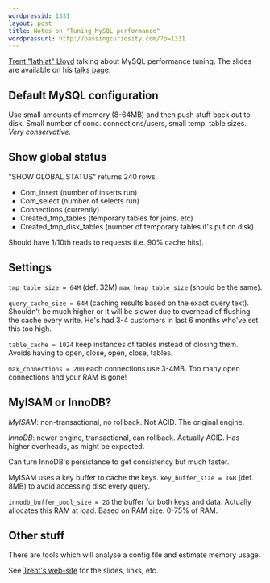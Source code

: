 ```yaml
---
wordpressid: 1331
layout: post
title: Notes on "Tuning MySQL performance"
wordpressurl: http://passingcuriosity.com/?p=1331
---
```

[Trent "lathiat" Lloyd](http://lathiat.net/) talking about MySQL performance tuning. The slides are available on his [talks page](http://lathiat.net/talks).

<!--more-->

Default MySQL configuration
-------------------------------------

Use small amounts of memory (8-64MB) and then push stuff back out to disk. Small number of conc. connections/users, small temp. table sizes. *Very conservative.*

Show global status
-------------------------

"SHOW GLOBAL STATUS" returns 240 rows. 

* Com_insert (number of inserts run)
* Com_select (number of selects run)
* Connections (currently)
* Created_tmp_tables (temporary tables for joins, etc)
* Created_tmp_disk_tables (number of temporary tables it's put on disk)

Should have 1/10th reads to requests (i.e. 90% cache hits).

Settings
----------

`tmp_table_size = 64M` (def. 32M) `max_heap_table_size` (should be the same). 

`query_cache_size = 64M` (caching results based on the exact query text). Shouldn't be much higher or it will be slower due to overhead of flushing the cache every write. He's had 3-4 customers in last 6 months who've set this too high.

`table_cache = 1024` keep instances of tables instead of closing them. Avoids having to open, close, open, close, tables.

`max_connections = 200` each connections use 3-4MB. Too many open connections and your RAM is gone!

MyISAM or InnoDB?
--------------------------

*MyISAM*: non-transactional, no rollback. Not ACID. The original engine.

*InnoDB*: newer engine, transactional, can rollback. Actually ACID. Has higher overheads, as might be expected.

Can turn InnoDB's persistance to get consistency but much faster.

MyISAM uses a key buffer to cache the keys. `key_buffer_size = 1GB` (def. 8MB) to avoid accessing disc every query.

`innodb_buffer_pool_size = 2G` the buffer for both keys and data. Actually allocates this RAM at load. Based on RAM size: 0-75% of RAM.

Other stuff
--------------

There are tools which will analyse a config file and estimate memory usage.

See [Trent's web-site](http://lathiat.net/) for the slides, links, etc.
